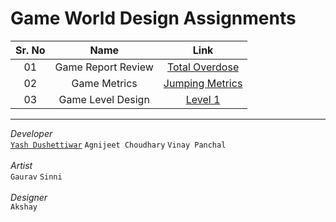 # Game World Design Assignments

|Sr. No|Name|Link|
|:----:|:--:|:--:|
|01|Game Report Review|[Total Overdose](https://ysd98.github.io/Cinco_Amigos/Assignment01/TotalOverdose.pdf)|
|02|Game Metrics|[Jumping Metrics](https://ysd98.github.io/Cinco_Amigos/Assignment02/index.html)|
|03|Game Level Design|[Level 1](https://ysd98.github.io/Cinco_Amigos/Assignment03/index.html)|
--------
*Developer* <br/>
[`Yash Dushettiwar`](https://in.linkedin.com/in/yash-dushettiwar) `Agnijeet Choudhary` `Vinay Panchal` <br/> <br/>
*Artist* <br/> `Gaurav` `Sinni` <br/> <br/>
*Designer* <br/> `Akshay`



